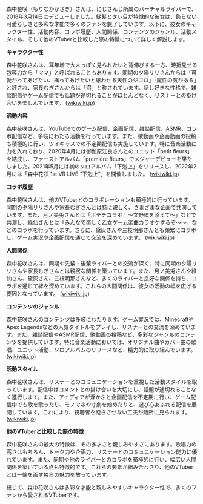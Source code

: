 森中花咲（もりなかかざき）さんは、にじさんじ所属のバーチャルライバーで、2018年3月14日にデビューしました。緑髪とタレ目が特徴的な彼女は、飾らない可愛らしさと多彩な才能で多くのファンを魅了しています。以下に、彼女のキャラクター性、活動内容、コラボ履歴、人間関係、コンテンツのジャンル、活動スタイル、そして他のVTuberと比較した際の特徴について詳しく解説します。

**キャラクター性**

森中花咲さんは、耳年増で大人っぽく見られたいと背伸びする一方、時折見せる包容力から「ママ」と呼ばれることもあります。同期の夕陽リリさんからは「可愛がってあげたい、構ってあげたいと思わせる天性のジゴロ」「魔性の気がある」と評され、家長むぎさんからは「沼」と称されています。話し好きな性格で、雑談配信やゲーム配信でも話題が途切れることがほとんどなく、リスナーとの掛け合いを楽しんでいます。 ([wikiwiki.jp](https://wikiwiki.jp/nijisanji/%E6%A3%AE%E4%B8%AD%E8%8A%B1%E5%92%B2?utm_source=openai))

**活動内容**

森中花咲さんは、YouTubeでのゲーム配信、企画配信、雑談配信、ASMR、コラボ配信など、多岐にわたる活動を行っています。また、歌動画や企画動画の投稿も積極的に行い、ツイキャスでの不定期配信も実施しています。特に音楽活動に力を入れており、2020年4月には御伽原江良さんとのユニット「petit fleurs」を結成し、ファーストアルバム「première fleurs」でメジャーデビューを果たしました。2021年5月には初のソロアルバム「下剋上」をリリースし、2022年2月には「森中花咲 1st VR LIVE “下剋上”」を開催しました。 ([wikiwiki.jp](https://wikiwiki.jp/nijisanji/%E6%A3%AE%E4%B8%AD%E8%8A%B1%E5%92%B2?utm_source=openai))

**コラボ履歴**

森中花咲さんは、他のVTuberとのコラボレーションも積極的に行っています。同期の夕陽リリさんや家長むぎさんとは特に親しく、さまざまな企画で共演しています。また、月ノ美兎さんとは「ポテチコラボ！～文野環を添えて～」などで共演し、緑仙さんとは「みんなで楽しく乙女ゲーム楽曲カラオケするぞ～～」などのコラボを行っています。さらに、黛灰さんや三枝明那さんとも頻繁にコラボし、ゲーム実況や企画配信を通じて交流を深めています。 ([wikiwiki.jp](https://wikiwiki.jp/nijisanji/%E6%A3%AE%E4%B8%AD%E8%8A%B1%E5%92%B2/%E8%A9%B3%E3%81%97%E3%81%8F%E7%9F%A5%E3%82%8A%E3%81%9F%E3%81%84/%E4%BB%96%E3%83%A9%E3%82%A4%E3%83%90%E3%83%BC%E3%81%A8%E3%81%AE%E3%82%A8%E3%83%94%E3%82%BD%E3%83%BC%E3%83%89%E3%83%BB%E3%82%B3%E3%83%A9%E3%83%9C?utm_source=openai))

**人間関係**

森中花咲さんは、同期や先輩・後輩ライバーとの交流が深く、特に同期の夕陽リリさんや家長むぎさんとは親密な関係を築いています。また、月ノ美兎さんや緑仙さん、黛灰さん、三枝明那さんなど、多くのライバーと良好な関係を持ち、コラボを通じて絆を深めています。これらの人間関係は、彼女の活動の幅を広げる要因となっています。 ([wikiwiki.jp](https://wikiwiki.jp/nijisanji/%E6%A3%AE%E4%B8%AD%E8%8A%B1%E5%92%B2/%E8%A9%B3%E3%81%97%E3%81%8F%E7%9F%A5%E3%82%8A%E3%81%9F%E3%81%84/%E4%BB%96%E3%83%A9%E3%82%A4%E3%83%90%E3%83%BC%E3%81%A8%E3%81%AE%E3%82%A8%E3%83%94%E3%82%BD%E3%83%BC%E3%83%89%E3%83%BB%E3%82%B3%E3%83%A9%E3%83%9C?utm_source=openai))

**コンテンツのジャンル**

森中花咲さんのコンテンツは多岐にわたります。ゲーム実況では、MinecraftやApex Legendsなどの人気タイトルをプレイし、リスナーとの交流を深めています。また、雑談配信やASMR配信、歌動画の投稿など、多彩なジャンルのコンテンツを提供しています。特に音楽活動においては、オリジナル曲やカバー曲の歌唱、ユニット活動、ソロアルバムのリリースなど、精力的に取り組んでいます。 ([wikiwiki.jp](https://wikiwiki.jp/nijisanji/%E6%A3%AE%E4%B8%AD%E8%8A%B1%E5%92%B2?utm_source=openai))

**活動スタイル**

森中花咲さんは、リスナーとのコミュニケーションを重視した活動スタイルを取っています。配信中はコメントとの掛け合いを大切にし、話題が途切れることなく進行します。また、アイディアが浮かぶと企画配信を不定期に行い、ゲーム配信中でも歌を歌ったり、モノマネや寸劇を始めたりと、遊び心あふれる配信を展開しています。これにより、視聴者を飽きさせない工夫が随所に見られます。 ([wikiwiki.jp](https://wikiwiki.jp/nijisanji/%E6%A3%AE%E4%B8%AD%E8%8A%B1%E5%92%B2?utm_source=openai))

**他のVTuberと比較した際の特徴**

森中花咲さんの最大の特徴は、その多才さと親しみやすさにあります。歌唱力の高さはもちろん、トーク力や企画力、リスナーとのコミュニケーション能力に優れています。また、同期や他のライバーとのコラボを積極的に行い、幅広い人間関係を築いている点も特徴的です。これらの要素が組み合わさり、他のVTuberとは一線を画す独自の魅力を放っています。

総じて、森中花咲さんは多彩な才能と親しみやすいキャラクター性で、多くのファンから愛されるVTuberです。 